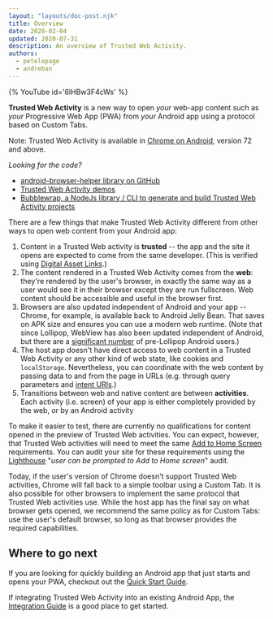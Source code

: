 ```yaml
---
layout: "layouts/doc-post.njk"
title: Overview
date: 2020-02-04
updated: 2020-07-31
description: An overview of Trusted Web Activity.
authors:
  - petelepage
  - andreban
---
```


{% YouTube
  id='6lHBw3F4cWs'
%}

**Trusted Web Activity** is a new way to open _your_ web-app content
such as _your_ Progressive Web App (PWA) from _your_ Android app using a protocol based on Custom
Tabs.

Note: Trusted Web Activity is available in [Chrome on Android][6], version 72 and above.

_Looking for the code?_

* [android-browser-helper library on GitHub][9]
* [Trusted Web Activity demos][10]
* [Bubblewrap, a NodeJs library / CLI to generate and build Trusted Web Activity projects][11]

There are a few things that make Trusted Web Activity different from other
ways to open web content from your Android app:

1. Content in a Trusted Web activity is **trusted** -- the app and the site it
   opens are expected to come from the same developer. (This is verified using
   [Digital Asset Links][12].)
1. The content rendered in a Trusted Web Activity comes from the **web**: they're
   rendered by the user's browser, in exactly the same way as a user would see
   it in their browser except they are run fullscreen. Web content should be
   accessible and useful in the browser first.
1. Browsers are also updated independent of Android and your app -- Chrome, for
   example, is available back to Android Jelly Bean. That saves on APK size and
   ensures you can use a modern web runtime. (Note that since Lollipop, WebView
   has also been updated independent of Android, but there are a [significant
   number](https://developer.android.com/about/dashboards/index.html) of
   pre-Lollipop Android users.)
1. The host app doesn't have direct access to web content in a Trusted Web
   Activity or any other kind of web state, like cookies and `localStorage`.
   Nevertheless, you can coordinate with the web content by passing data to and
   from the page in URLs (e.g. through query parameters and 
   [intent URIs](/docs/multidevice/android/intents).)
1. Transitions between web and native content are between **activities**. Each
   activity (i.e. screen) of your app is either completely provided by the web,
   or by an Android activity

To make it easier to test, there are currently no qualifications for content
opened in the preview of Trusted Web activities. You can expect, however, that
Trusted Web activities will need to meet the same
[Add to Home Screen](https://web.dev/customize-install/#criteria)
requirements. You can audit your site for these requirements using the
[Lighthouse][13] "*user can be prompted to Add to Home
screen*" audit.

Today, if the user's version of Chrome doesn't support Trusted Web activities,
Chrome will fall back to a simple toolbar using a Custom Tab. It
is also possible for other browsers to implement the same protocol that Trusted
Web activities use. While the host app has the final say on what browser gets
opened, we recommend the same policy as for Custom Tabs: use the user's default
browser, so long as that browser provides the required capabilities.

## Where to go next

If you are looking for quickly building an Android app that just starts and opens your PWA,
checkout out the [Quick Start Guide][7].

If integrating Trusted Web Activity into an existing Android App, the [Integration Guide][8]
is a good place to get started.

[6]: https://play.google.com/store/apps/details?id=com.android.chrome
[7]: /docs/android/trusted-web-activity/quick-start/
[8]: /docs/android/trusted-web-activity/integration-guide/
[9]: https://github.com/GoogleChrome/android-browser-helper
[10]: https://github.com/GoogleChrome/android-browser-helper/tree/master/demos
[11]: https://github.com/GoogleChromeLabs/bubblewrap
[12]: https://developers.google.com/digital-asset-links/v1/getting-started
[13]: https://web.dev/measure/
